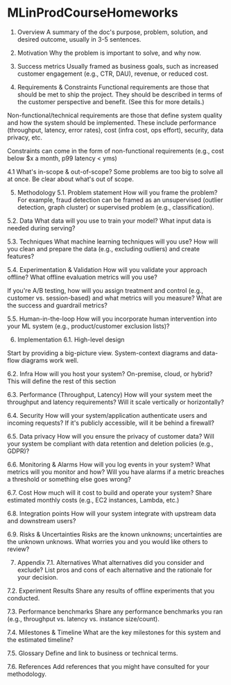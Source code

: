 # MLinProdCourseHomeworks

1. Overview
A summary of the doc's purpose, problem, solution, and desired outcome, usually in 3-5 sentences.

2. Motivation
Why the problem is important to solve, and why now.

3. Success metrics
Usually framed as business goals, such as increased customer engagement (e.g., CTR, DAU), revenue, or reduced cost.

4. Requirements & Constraints
Functional requirements are those that should be met to ship the project. They should be described in terms of the customer perspective and benefit. (See this for more details.)

Non-functional/technical requirements are those that define system quality and how the system should be implemented. These include performance (throughput, latency, error rates), cost (infra cost, ops effort), security, data privacy, etc.

Constraints can come in the form of non-functional requirements (e.g., cost below $x a month, p99 latency < yms)

4.1 What's in-scope & out-of-scope?
Some problems are too big to solve all at once. Be clear about what's out of scope.

5. Methodology
5.1. Problem statement
How will you frame the problem? For example, fraud detection can be framed as an unsupervised (outlier detection, graph cluster) or supervised problem (e.g., classification).

5.2. Data
What data will you use to train your model? What input data is needed during serving?

5.3. Techniques
What machine learning techniques will you use? How will you clean and prepare the data (e.g., excluding outliers) and create features?

5.4. Experimentation & Validation
How will you validate your approach offline? What offline evaluation metrics will you use?

If you're A/B testing, how will you assign treatment and control (e.g., customer vs. session-based) and what metrics will you measure? What are the success and guardrail metrics?

5.5. Human-in-the-loop
How will you incorporate human intervention into your ML system (e.g., product/customer exclusion lists)?

6. Implementation
6.1. High-level design


Start by providing a big-picture view. System-context diagrams and data-flow diagrams work well.

6.2. Infra
How will you host your system? On-premise, cloud, or hybrid? This will define the rest of this section

6.3. Performance (Throughput, Latency)
How will your system meet the throughput and latency requirements? Will it scale vertically or horizontally?

6.4. Security
How will your system/application authenticate users and incoming requests? If it's publicly accessible, will it be behind a firewall?

6.5. Data privacy
How will you ensure the privacy of customer data? Will your system be compliant with data retention and deletion policies (e.g., GDPR)?

6.6. Monitoring & Alarms
How will you log events in your system? What metrics will you monitor and how? Will you have alarms if a metric breaches a threshold or something else goes wrong?

6.7. Cost
How much will it cost to build and operate your system? Share estimated monthly costs (e.g., EC2 instances, Lambda, etc.)

6.8. Integration points
How will your system integrate with upstream data and downstream users?

6.9. Risks & Uncertainties
Risks are the known unknowns; uncertainties are the unknown unknows. What worries you and you would like others to review?

7. Appendix
7.1. Alternatives
What alternatives did you consider and exclude? List pros and cons of each alternative and the rationale for your decision.

7.2. Experiment Results
Share any results of offline experiments that you conducted.

7.3. Performance benchmarks
Share any performance benchmarks you ran (e.g., throughput vs. latency vs. instance size/count).

7.4. Milestones & Timeline
What are the key milestones for this system and the estimated timeline?

7.5. Glossary
Define and link to business or technical terms.

7.6. References
Add references that you might have consulted for your methodology.
